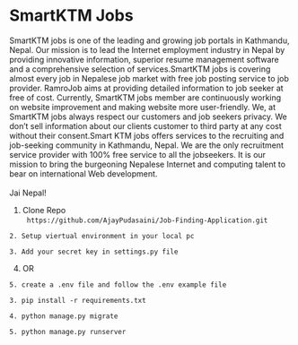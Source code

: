 # SmartKTM Jobs
SmartKTM jobs is one of the leading and growing job portals in Kathmandu, Nepal. Our mission is to lead the Internet employment industry in Nepal by providing innovative information, superior resume management software and a comprehensive selection of services.SmartKTM jobs is covering almost every job in Nepalese job market with free job posting service to job provider. RamroJob aims at providing detailed information to job seeker at free of cost. Currently, SmartKTM jobs member are continuously working on website improvement and making website more user-friendly. We, at SmartKTM jobs always respect our customers and job seekers privacy. We don’t sell information about our clients customer to third party at any cost without their consent.Smart KTM jobs offers services to the recruiting and job-seeking community in Kathmandu, Nepal. We are the only recruitment service provider with 100% free service to all the jobseekers.
It is our mission to bring the burgeoning Nepalese Internet and computing talent to bear on international Web development.<br/><br/>
  Jai Nepal!



1. Clone Repo  
``` https://github.com/AjayPudasaini/Job-Finding-Application.git```

```
2. Setup viertual environment in your local pc
```

```
3. Add your secret key in settings.py file
```

4. OR<br>
```
5. create a .env file and follow the .env example file
```

```
3. pip install -r requirements.txt
```
```
4. python manage.py migrate
```

```
5. python manage.py runserver
```

